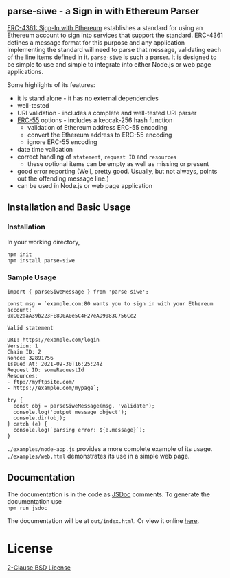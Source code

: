 ## parse-siwe - a Sign in with Ethereum Parser

[ERC-4361: Sign-In with Ethereum](https://eips.ethereum.org/EIPS/eip-4361)
establishes a standard for using an Ethereum account to sign into services that support the standard.
ERC-4361 defines a message format for this purpose and any application implementing
the standard will need to parse that message, validating each of the line items defined in it.
`parse-siwe` is such a parser. It is designed to be simple to use and simple to integrate into
either Node.js or web page applications.

Some highlights of its features:

- it is stand alone - it has no external dependencies
- well-tested
- URI validation - includes a complete and well-tested URI parser
- [ERC-55](https://eips.ethereum.org/EIPS/eip-55) options - includes a keccak-256 hash function
  - validation of Ethereum address ERC-55 encoding
  - convert the Ethereum address to ERC-55 encoding
  - ignore ERC-55 encoding
- date time validation
- correct handling of `statement`, `request ID` and `resources`
  - these optional items can be empty as well as missing or present
- good error reporting (Well, pretty good. Usually, but not always, points out the offending message line.)
- can be used in Node.js or web page application

## Installation and Basic Usage

### Installation

In your working directory,

```
npm init
npm install parse-siwe
```

### Sample Usage

```
import { parseSiweMessage } from 'parse-siwe';

const msg = `example.com:80 wants you to sign in with your Ethereum account:
0xC02aaA39b223FE8D0A0e5C4F27eAD9083C756Cc2

Valid statement

URI: https://example.com/login
Version: 1
Chain ID: 2
Nonce: 32891756
Issued At: 2021-09-30T16:25:24Z
Request ID: someRequestId
Resources:
- ftp://myftpsite.com/
- https://example.com/mypage`;

try {
  const obj = parseSiweMessage(msg, 'validate');
  console.log('output message object');
  console.dir(obj);
} catch (e) {
  console.log(`parsing error: ${e.message}`);
}

```

`./examples/node-app.js` provides a more complete example of its usage.<br>
`./examples/web.html` demonstrates its use in a simple web page.

## Documentation

The documentation is in the code as [JSDoc](https://jsdoc.app/) comments.
To generate the documentation use<br>
`npm run jsdoc`

The documentation will be at `out/index.html`.
Or view it online [here](https://sabnf.com/docs/parse-siwe/index.html).

# License

[2-Clause BSD License](https://opensource.org/licenses/BSD-2-Clause)
